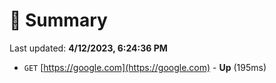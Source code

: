 # 📖 Summary
Last updated: **4/12/2023, 6:24:36 PM**

- `GET` [https://google.com](https://google.com) - **Up** (195ms)
